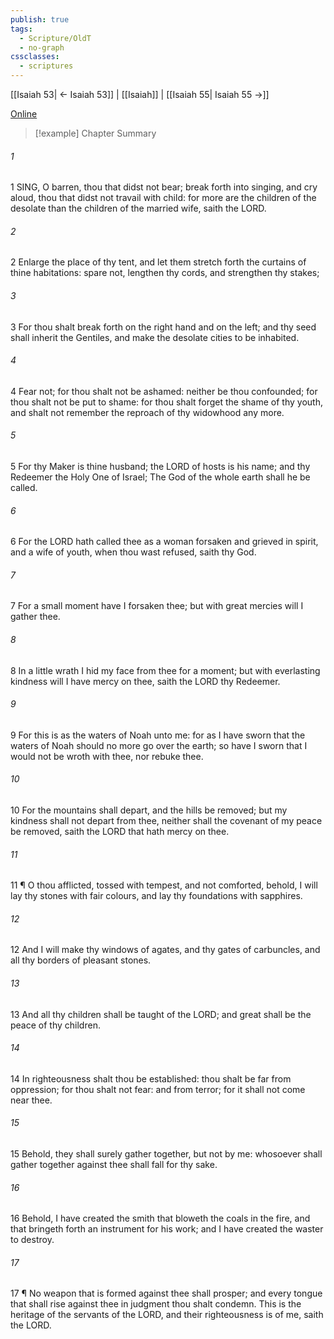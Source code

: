 ```yaml
---
publish: true
tags:
  - Scripture/OldT
  - no-graph
cssclasses:
  - scriptures
---
```

[[Isaiah 53| ← Isaiah 53]] | [[Isaiah]] | [[Isaiah 55| Isaiah 55 →]]

[Online](https://churchofjesuschrist.org/study/scriptures/ot/isa/54?lang=eng)

>[!example] Chapter Summary
>
###### 1
1 SING, O barren, thou that didst not bear; break forth into singing, and cry aloud, thou that didst not travail with child: for more are the children of the desolate than the children of the married wife, saith the LORD.
###### 2
2 Enlarge the place of thy tent, and let them stretch forth the curtains of thine habitations: spare not, lengthen thy cords, and strengthen thy stakes;
###### 3
3 For thou shalt break forth on the right hand and on the left; and thy seed shall inherit the Gentiles, and make the desolate cities to be inhabited.
###### 4
4 Fear not; for thou shalt not be ashamed: neither be thou confounded; for thou shalt not be put to shame: for thou shalt forget the shame of thy youth, and shalt not remember the reproach of thy widowhood any more.
###### 5
5 For thy Maker is thine husband; the LORD of hosts is his name; and thy Redeemer the Holy One of Israel; The God of the whole earth shall he be called.
###### 6
6 For the LORD hath called thee as a woman forsaken and grieved in spirit, and a wife of youth, when thou wast refused, saith thy God.
###### 7
7 For a small moment have I forsaken thee; but with great mercies will I gather thee.
###### 8
8 In a little wrath I hid my face from thee for a moment; but with everlasting kindness will I have mercy on thee, saith the LORD thy Redeemer.
###### 9
9 For this is as the waters of Noah unto me: for as I have sworn that the waters of Noah should no more go over the earth; so have I sworn that I would not be wroth with thee, nor rebuke thee.
###### 10
10 For the mountains shall depart, and the hills be removed; but my kindness shall not depart from thee, neither shall the covenant of my peace be removed, saith the LORD that hath mercy on thee.
###### 11
11 ¶ O thou afflicted, tossed with tempest, and not comforted, behold, I will lay thy stones with fair colours, and lay thy foundations with sapphires.
###### 12
12 And I will make thy windows of agates, and thy gates of carbuncles, and all thy borders of pleasant stones.
###### 13
13 And all thy children shall be taught of the LORD; and great shall be the peace of thy children.
###### 14
14 In righteousness shalt thou be established: thou shalt be far from oppression; for thou shalt not fear: and from terror; for it shall not come near thee.
###### 15
15 Behold, they shall surely gather together, but not by me: whosoever shall gather together against thee shall fall for thy sake.
###### 16
16 Behold, I have created the smith that bloweth the coals in the fire, and that bringeth forth an instrument for his work; and I have created the waster to destroy.
###### 17
17 ¶ No weapon that is formed against thee shall prosper; and every tongue that shall rise against thee in judgment thou shalt condemn.  This is the heritage of the servants of the LORD, and their righteousness is of me, saith the LORD.



